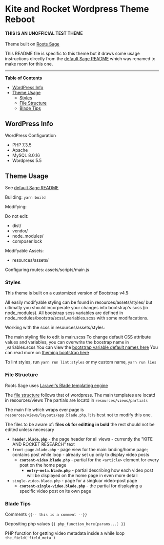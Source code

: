 # Kite and Rocket Wordpress Theme Reboot
#### THIS IS AN UNOFFICIAL TEST THEME

Theme built on [Roots Sage](https://roots.io/sage/)

This README file is specific to this theme but it draws some usage instructions directly from the [default Sage README](roots-sage-README.md) which was renamed to make room for this one.

---

**Table of Contents**
<!-- TOC -->

- [WordPress Info](#wordpress-info)
- [Theme Usage](#theme-usage)
  - [Styles](#styles)
  - [File Structure](#file-structure)
  - [Blade Tips](#blade-tips)

<!-- /TOC -->


## WordPress Info

WordPress Configuration
* PHP 7.3.5
* Apache
* MySQL 8.0.16
* Wordpress 5.5

## Theme Usage

See [default Sage README](roots-sage-README.md)

Building:
`yarn build`

Modifying:

Do not edit:
* dist/
* vendor/
* node_modules/
* composer.lock

Modifyable Assets:
* resources/assets/

Configuring routes:
assets/scripts/main.js

### Styles

This theme is built on a customized version of Bootstrap v4.5

All easily modifyable styling can be found in resources/assets/styles/ but ultimatly you should incorperate your changes into bootstrap's scss (in node_modules).  All bootstrap scss variables are defined in node_modules/bootstra/scss/_variables.scss with some modifacations.

Working with the scss in resources/assets/styles:

The main styling file to edit is main.scss
To change default CSS attribute values and variables, you can overwrite the boostrap name in _variables.scss
You can view the [bootstrap variable default names here](https://github.com/twbs/bootstrap/blob/v4-dev/scss/_variables.scss)
You can read more on [theming bootstrap here](https://getbootstrap.com/docs/4.5/getting-started/theming/)

To lint styles, run `yarn run lint:styles` or my custom name, `yarn run lies`

### File Structure

Roots Sage uses [Laravel's Blade templating engine](https://laravel.com/docs/5.8/blade)

The [file structure](https://roots.io/docs/sage/9.x/blade-templates/#passing-data-to-templates) follows that of wordpress.
The main templates are locatd in resources/views
The partials are locatd in `resources/views/partials`

The main file which wraps ever page is `resources/views/layouts/app.blade.php`.  It is best not to modify this one.

The files to be aware of: **files ok for editting in bold** the rest should not be edited unless necessary
* **`header.blade.php`** - the page header for all views - currently the "KITE AND ROCKET RESEARCH" text
* `front-page.blade.php` - page view for the main landing/home page; contains post while loop - already set up only to display video posts
  - **`content-video.blade.php`** - partial for the `<article>` element for every post on the home page
    - **`entry-meta.blade.php`** - partial describing how each video post will be displayed on the home page in even more detail
* `single-video.blade.php` - page for a singluar video-post page
  - **`content-single-video.blade.php`** - the partial for displaying a specific video post on its own page

### Blade Tips

Comments
`{{-- this is a comment --}}`

Depositing php values
`{{ php_function_here(params...) }}`

PHP function for getting video metadata inside a while loop
`the_field('field_meta')`
